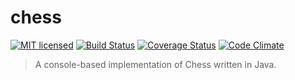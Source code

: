 # chess

[![MIT licensed](https://img.shields.io/badge/license-MIT-blue.svg)](https://raw.githubusercontent.com/NuttyNeko/chess/master/LICENSE) [![Build Status](https://travis-ci.org/NuttyNeko/chess.svg?branch=master)](https://travis-ci.org/NuttyNeko/chess) [![Coverage Status](https://coveralls.io/repos/github/NuttyNeko/chess/badge.svg?branch=master)](https://coveralls.io/github/NuttyNeko/chess?branch=master) [![Code Climate](https://codeclimate.com/github/NuttyNeko/chess/badges/gpa.svg)](https://codeclimate.com/github/NuttyNeko/chess)

> A console-based implementation of Chess written in Java.

